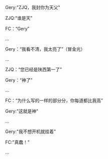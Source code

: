 
Gery:"ZJQ，我封你为天父"

ZJQ:"谁是天”

FC：“Gery”

...

Gery：“我看不清，我太亮了”（冒金光）

...

ZJQ：“您已经是陕西第一了”

Gery：“神了”

...

FC：“为什么写的一样的部分分，你每道都比我高”

Gery:"这就是神"

...

Gery:"我不想开机就挂着"

FC:"真蠢！"

...
